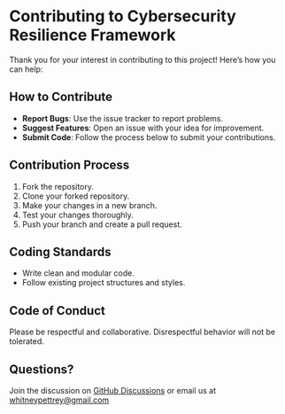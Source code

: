 # Contributing to Cybersecurity Resilience Framework

Thank you for your interest in contributing to this project! Here’s how you can help:

## How to Contribute
- **Report Bugs**: Use the issue tracker to report problems.
- **Suggest Features**: Open an issue with your idea for improvement.
- **Submit Code**: Follow the process below to submit your contributions.

## Contribution Process
1. Fork the repository.
2. Clone your forked repository.
3. Make your changes in a new branch.
4. Test your changes thoroughly.
5. Push your branch and create a pull request.

## Coding Standards
- Write clean and modular code.
- Follow existing project structures and styles.

## Code of Conduct
Please be respectful and collaborative. Disrespectful behavior will not be tolerated.

## Questions?
Join the discussion on [GitHub Discussions](link) or email us at whitneypettrey@gmail.com

